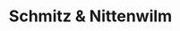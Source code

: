---
title: "Schmitz & Nittenwilm"
url: /koeln/schmitz-und-nittenwilm-bistritzer-strasse/
shop: Bäckerei
---
